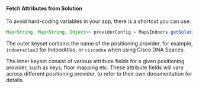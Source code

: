#### Fetch Attributes from Solution

To avoid hard-coding variables in your app, there is a shortcut you can use:

```java
Map<String, Map<String, Object>> providerConfig = MapsIndoors.getSolution().getPositionProviderConfig();
```

The outer keyset contains the name of the positioning provider, for example, `indooratlas3` for IndoorAtlas, or `ciscodna` when using Cisco DNA Spaces.

The inner keyset consist of various attribute fields for a given positioning provider, such as keys, floor mapping etc. These attribute fields will vary across different positioning provider, to refer to their own documentation for details.
